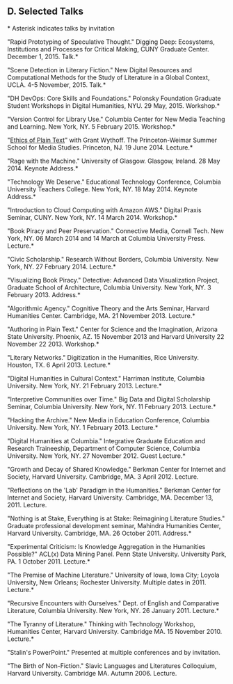 ## D. Selected Talks

\* Asterisk indicates talks by invitation

"Rapid Prototyping of Speculative Thought." Digging Deep: Ecosystems, Institutions
and Processes for Critical Making, CUNY Graduate Center. December 1, 2015.
Talk.\*

"Scene Detection in Literary Fiction." New Digital Resources and Computational
Methods for the Study of Literature in a Global Context, UCLA. 4-5 November,
2015. Talk.\*  

"DH DevOps: Core Skills and Foundations." Polonsky Foundation Graduate Student
Workshops in Digital Humanities, NYU. 29 May, 2015. Workshop.\*  

"Version Control for Library Use." Columbia Center for New Media Teaching and
Learning. New York, NY. 5 February 2015. Workshop.\*  

"[Ethics of Plain
Text](http://dhcolumbia.github.io/pandoc-workflow/talks/plain-text/slides/presi.slides.html)"
with Grant Wythoff. The Princeton-Weimar Summer School for Media Studies.
Princeton, NJ. 19 June 2014. Lecture.\*  

"Rage with the Machine." University of Glasgow. Glasgow, Ireland. 28 May 2014.
Keynote Address.\*  

"Technology We Deserve." Educational Technology Conference, Columbia University
Teachers College. New York, NY. 18 May 2014. Keynote Address.\*  

"Introduction to Cloud Computing with Amazon AWS." Digital Praxis Seminar,
CUNY. New York, NY. 14 March 2014. Workshop.\*  

"Book Piracy and Peer Preservation." Connective Media, Cornell Tech. New York,
NY. 06 March 2014 and 14 March at Columbia University Press. Lecture.\*   

"Civic Scholarship." Research Without Borders, Columbia University. New York,
NY. 27 February 2014. Lecture.\*  

"Visualizing Book Piracy." Detective: Advanced Data Visualization Project,
Graduate School of Architecture, Columbia University. New York, NY. 3 February
2013. Address.\*  

"Algorithmic Agency." Cognitive Theory and the Arts Seminar, Harvard
Humanities Center. Cambridge, MA. 21 November 2013. Lecture.\*  

"Authoring in Plain Text." Center for Science and the Imagination, Arizona
State University. Phoenix, AZ. 15 November 2013 and Harvard University 22
November 22 2013. Workshop.\*  

"Literary Networks." Digitization in the Humanities, Rice University. Houston,
TX. 6 April 2013. Lecture.\*  

"Digital Humanities in Cultural Context." Harriman Institute, Columbia
University. New York, NY. 21 February 2013. Lecture.\*  

"Interpretive Communities over Time." Big Data and Digital Scholarship
Seminar, Columbia University. New York, NY. 11 February 2013. Lecture.\*  

"Hacking the Archive." New Media in Education Conference, Columbia University.
New York, NY. 1 February 2013. Lecture.\*  

"Digital Humanities at Columbia." Integrative Graduate Education and Research
Traineeship, Department of Computer Science, Columbia University. New York,
NY. 27 November 2012. Guest Lecture.\*  

"Growth and Decay of Shared Knowledge." Berkman Center for Internet and
Society, Harvard University. Cambridge, MA. 3 April 2012. Lecture.  

"Reflections on the 'Lab' Paradigm in the Humanities." Berkman Center for
Internet and Society, Harvard University. Cambridge, MA. December 13, 2011.
Lecture.  

"Nothing is at Stake, Everything is at Stake: Reimagining Literature Studies."
Graduate professional development seminar, Mahindra Humanities Center, Harvard
University. Cambridge, MA. 26 October 2011. Address.\*  

"Experimental Criticism: Is Knowledge Aggregation in the Humanities Possible?"
ACL(x) Data Mining Panel. Penn State University. University Park, PA. 1
October 2011. Lecture.\*  

"The Premise of Machine Literature." University of Iowa, Iowa City; Loyola
University, New Orleans; Rochester University. Multiple dates in 2011.
Lecture.\*  

"Recursive Encounters with Ourselves." Dept. of English and Comparative
Literature, Columbia University. New York, NY. 26 January 2011. Lecture.\*  

"The Tyranny of Literature." Thinking with Technology Workshop, Humanities
Center, Harvard University. Cambridge MA. 15 November 2010. Lecture.\*  

"Stalin's PowerPoint." Presented at multiple conferences and by invitation.  

"The Birth of Non-Fiction." Slavic Languages and Literatures Colloquium,
Harvard University. Cambridge MA. Autumn 2006. Lecture.

